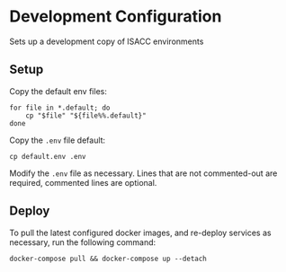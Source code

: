 # Development Configuration
Sets up a development copy of ISACC environments


## Setup
Copy the default env files:

    for file in *.default; do
        cp "$file" "${file%%.default}"
    done
Copy the `.env` file default:

    cp default.env .env

Modify the `.env` file as necessary. Lines that are not commented-out are required, commented lines are optional.


## Deploy
To pull the latest configured docker images, and re-deploy services as necessary, run the following command:

    docker-compose pull && docker-compose up --detach

